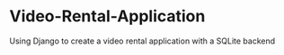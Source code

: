 # Video-Rental-Application
Using Django to create a video rental application with a SQLite backend 
